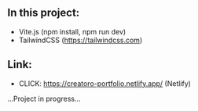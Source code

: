## In this project:

- Vite.js (npm install, npm run dev)
- TailwindCSS (https://tailwindcss.com)


## Link:

- CLICK: https://creatoro-portfolio.netlify.app/ (Netlify)



...Project in progress...